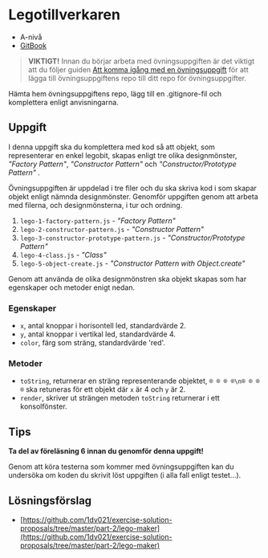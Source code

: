 # Legotillverkaren

- A-nivå
- [GitBook](https://coursepress.gitbooks.io/1dv021/content/ovningsuppgifter/del1/legotillverkaren/)

>__VIKTIGT!__ Innan du börjar arbeta med övningsuppgiften är det viktigt att du följer guiden [Att komma igång med en övningsuppgift](https://coursepress.gitbooks.io/1dv021/content/guider/att-komma-igang-med-en-ovningsuppgift/) för att lägga till övningsuppgiftens repo till ditt repo för övningsuppgifter.

Hämta hem övningsuppgiftens repo, lägg till en .gitignore-fil och komplettera enligt anvisningarna.

## Uppgift

I denna uppgift ska du komplettera med kod så att objekt, som representerar en enkel legobit, skapas enligt tre olika designmönster, _"Factory Pattern"_, _"Constructor Pattern"_ och _"Constructor/Prototype Pattern"_ .

Övningsuppgiften är uppdelad i tre filer och du ska skriva kod i som skapar objekt enligt nämnda designmönster. Genomför uppgiften genom att arbeta med filerna, och designmönsterna, i tur och ordning.

1. `lego-1-factory-pattern.js` - _"Factory Pattern"_
1. `lego-2-constructor-pattern.js` - _"Constructor Pattern"_
1. `lego-3-constructor-prototype-pattern.js` - _"Constructor/Prototype Pattern"_
1. `lego-4-class.js` - _"Class"_
1. `lego-5-object-create.js` - _"Constructor Pattern with Object.create"_

Genom att använda de olika designmönstren ska objekt skapas som har egenskaper och metoder enigt nedan.

### Egenskaper

- `x`, antal knoppar i horisontell led, standardvärde 2.
- `y`, antal knoppar i vertikal led, standardvärde 4.
- `color`, färg som sträng, standardvärde 'red'.

### Metoder

- `toString`, returnerar en sträng representerande objektet, `® ® ® ®\n® ® ® ®` ska retuneras för ett objekt där `x` är 4 och `y` är 2.
- `render`, skriver ut strängen metoden `toString` returnerar i ett konsolfönster.

## Tips

__Ta del av föreläsning 6 innan du genomför denna uppgift!__

Genom att köra testerna som kommer med övningsuppgiften kan du undersöka om koden du skrivit löst uppgiften (i alla fall enligt testet...).

## Lösningsförslag

- [https://github.com/1dv021/exercise-solution-proposals/tree/master/part-2/lego-maker](https://github.com/1dv021/exercise-solution-proposals/tree/master/part-2/lego-maker)
